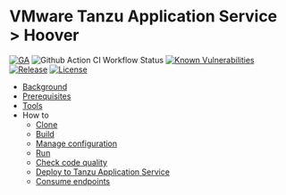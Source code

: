 # VMware Tanzu Application Service > Hoover

[![GA](https://img.shields.io/badge/Release-GA-darkgreen)](https://img.shields.io/badge/Release-GA-darkgreen) ![Github Action CI Workflow Status](https://github.com/cf-toolsuite/cf-hoover/actions/workflows/ci.yml/badge.svg) [![Known Vulnerabilities](https://snyk.io/test/github/cf-toolsuite/cf-hoover/badge.svg?style=plastic)](https://snyk.io/test/github/cf-toolsuite/cf-hoover) [![Release](https://jitpack.io/v/cf-toolsuite/cf-hoover.svg)](https://jitpack.io/#cf-toolsuite/cf-hoover/master-SNAPSHOT) [![License](https://img.shields.io/badge/License-Apache%202.0-blue.svg)](https://opensource.org/licenses/Apache-2.0)

* [Background](docs/BACKGROUND.md)
* [Prerequisites](docs/PREREQUISITES.md)
* [Tools](docs/TOOLS.md)
* How to
  * [Clone](docs/CLONING.md)
  * [Build](docs/BUILD.md)
  * [Manage configuration](docs/CONFIGURATION.md)
  * [Run](docs/RUN.md)
  * [Check code quality](docs/SONARQUBE.md)
  * [Deploy to Tanzu Application Service](docs/TAS.md)
  * [Consume endpoints](docs/ENDPOINTS.md)
